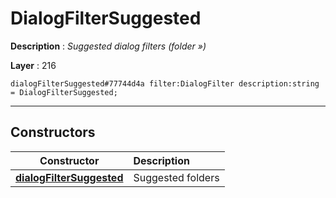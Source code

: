 # DialogFilterSuggested

**Description** : *Suggested dialog filters \(folder &raquo;\)*

**Layer** : 216

```tl
dialogFilterSuggested#77744d4a filter:DialogFilter description:string = DialogFilterSuggested;
```

---

## Constructors

| Constructor | Description |
| :---: | :--- |
| [**dialogFilterSuggested**](constructor/dialogFilterSuggested) | Suggested folders |